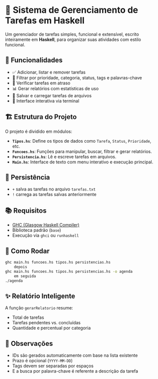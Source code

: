 # 🧠 Sistema de Gerenciamento de Tarefas em Haskell

Um gerenciador de tarefas simples, funcional e extensível, escrito inteiramente em **Haskell**, para organizar suas atividades com estilo funcional.

## 🚀 Funcionalidades

- ✅ Adicionar, listar e remover tarefas
- 🎯 Filtrar por prioridade, categoria, status, tags e palavras-chave
- 📅 Verificar tarefas em atraso
- 📊 Gerar relatórios com estatísticas de uso
- 💾 Salvar e carregar tarefas de arquivos
- 🤝 Interface interativa via terminal

## 🏗 Estrutura do Projeto

O projeto é dividido em módulos:

- **`Tipos.hs`**: Define os tipos de dados como `Tarefa`, `Status`, `Prioridade`, etc.
- **`Funcoes.hs`**: Funções para manipular, buscar, filtrar e gerar relatórios.
- **`Persistencia.hs`**: Lê e escreve tarefas em arquivos.
- **`Main.hs`**: Interface de texto com menu interativo e execução principal.


## 💾 Persistência

- `+` salva as tarefas no arquivo `tarefas.txt`
- `!` carrega as tarefas salvas anteriormente

## 📚 Requisitos

- [GHC (Glasgow Haskell Compiler)](https://www.haskell.org/ghc/)
- Biblioteca padrão (`base`)
- Execução via `ghci` ou `runhaskell`

## 📁 Como Rodar

```bash
ghc main.hs funcoes.hs tipos.hs persistencias.hs
    depois
ghc main.hs funcoes.hs tipos.hs persistencias.hs -o agenda
    em seguida
./agenda
```

## ✨ Relatório Inteligente

A função `gerarRelatorio` resume:

- Total de tarefas
- Tarefas pendentes vs. concluídas
- Quantidade e percentual por categoria

## 📌 Observações

- IDs são gerados automaticamente com base na lista existente
- Prazo é opcional (`YYYY-MM-DD`)
- Tags devem ser separadas por espaços
- E a busca por palavra-chave é referente a descrição da tarefa
